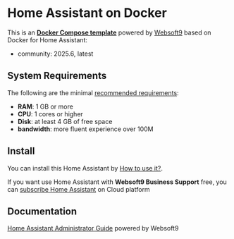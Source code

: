 # Home Assistant on Docker  

This is an **[Docker Compose template](https://github.com/Websoft9/docker-library)** powered by [Websoft9](https://www.websoft9.com) based on Docker for Home Assistant:


 - community:  2025.6, latest


## System Requirements

The following are the minimal [recommended requirements](https://www.home-assistant.io/installation/linux):

* **RAM**: 1 GB or more
* **CPU**: 1 cores or higher
* **Disk**: at least 4 GB of free space
* **bandwidth**: more fluent experience over 100M  

## Install

You can install this Home Assistant by [How to use it?](https://github.com/Websoft9/docker-library#how-to-use-it).   

If you want use Home Assistant with **Websoft9 Business Support** free, you can [subscribe Home Assistant](https://www.websoft9.com/apps) on Cloud platform

## Documentation

[Home Assistant Administrator Guide](https://support.websoft9.com/docs/homeassistant) powered by Websoft9
